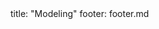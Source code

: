 <frontmatter>
title: "Modeling"
footer: footer.md
</frontmatter>

<include src="navbar.md" boilerplate />

<include src="container-inPage-asFlat.md" boilerplate />